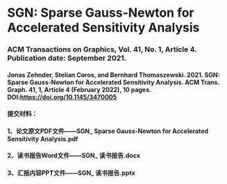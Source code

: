 # SGN: Sparse Gauss-Newton for Accelerated Sensitivity Analysis
### ACM Transactions on Graphics, Vol. 41, No. 1, Article 4. Publication date: September 2021.
#### Jonas Zehnder, Stelian Coros, and Bernhard Thomaszewski. 2021. SGN: Sparse Gauss-Newton for Accelerated Sensitivity Analysis. ACM Trans. Graph. 41, 1, Article 4 (February 2022), 10 pages. DOI:https://doi.org/10.1145/3470005
#### 提交材料：
#### 1、论文原文PDF文件——SGN_ Sparse Gauss-Newton for Accelerated Sensitivity Analysis.pdf
#### 2、读书报告Word文件——SGN_ 读书报告.docx
#### 3、汇报内容PPT文件——SGN_ 读书报告.pptx
